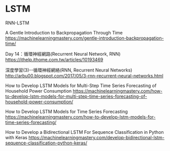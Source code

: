 # LSTM
RNN-LSTM

A Gentle Introduction to Backpropagation Through Time
https://machinelearningmastery.com/gentle-introduction-backpropagation-time/

Day 14：循環神經網路(Recurrent Neural Network, RNN)
https://ithelp.ithome.com.tw/articles/10193469

深度學習(3)--循環神經網絡(RNN, Recurrent Neural Networks)
http://arbu00.blogspot.com/2017/05/3-rnn-recurrent-neural-networks.html


How to Develop LSTM Models for Multi-Step Time Series Forecasting of Household Power Consumption
https://machinelearningmastery.com/how-to-develop-lstm-models-for-multi-step-time-series-forecasting-of-household-power-consumption/

How to Develop LSTM Models for Time Series Forecasting
https://machinelearningmastery.com/how-to-develop-lstm-models-for-time-series-forecasting/

How to Develop a Bidirectional LSTM For Sequence Classification in Python with Keras
https://machinelearningmastery.com/develop-bidirectional-lstm-sequence-classification-python-keras/
